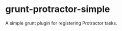 grunt-protractor-simple
=======================

A simple grunt plugin for registering Protractor tasks.
